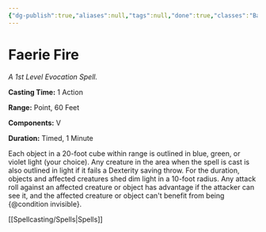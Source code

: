```yaml
---
{"dg-publish":true,"aliases":null,"tags":null,"done":true,"classes":"Bard, Druid, Artificer,","spellLevel":1,"school":"Evocation","source":"PHB","permalink":"/spells/faerie-fire/","dgHomeLink":false,"dgPassFrontmatter":true}
---
```


# Faerie Fire
*A 1st Level Evocation Spell.*

**Casting Time:** 1 Action

**Range:** Point, 60 Feet

**Components:** V 

**Duration:** Timed, 1 Minute

Each object in a 20-foot cube within range is outlined in blue, green, or violet light (your choice). Any creature in the area when the spell is cast is also outlined in light if it fails a Dexterity saving throw. For the duration, objects and affected creatures shed dim light in a 10-foot radius.
Any attack roll against an affected creature or object has advantage if the attacker can see it, and the affected creature or object can't benefit from being {@condition invisible}.

[[Spellcasting/Spells|Spells]]
